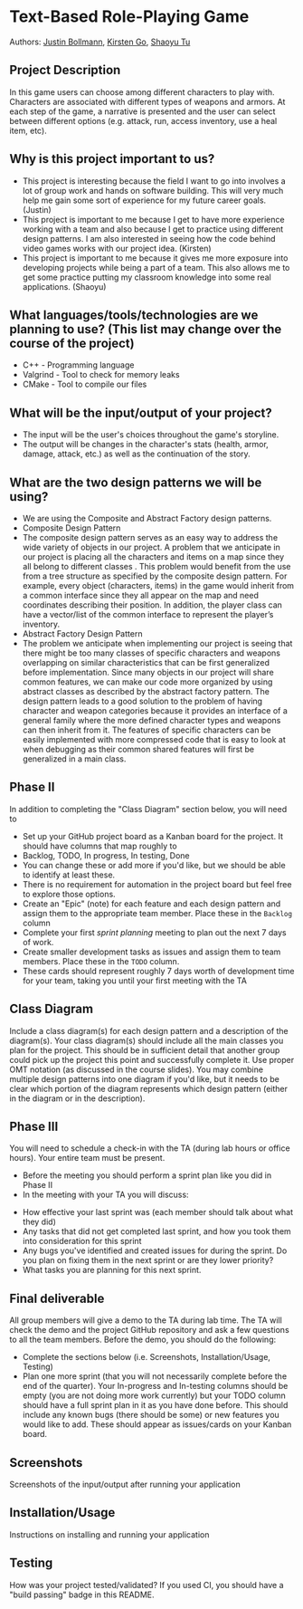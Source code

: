 
# Text-Based Role-Playing Game
 
Authors:  [Justin Bollmann](https://github.com/hincky13), [Kirsten Go](https://github.com/gokirstengo), [Shaoyu Tu](https://github.com/Kevin20201)
 
 

## Project Description
In this game users can choose among different characters to play with. Characters are associated with different types of weapons and armors. At each step of the game, a narrative is presented and the user can select between different options (e.g. attack, run, access inventory, use a heal item, etc). 
 ## Why is this project important to us?
* This project is interesting because the field I want to go into involves a lot of group work and hands on software building. This will very much help me gain some sort of experience for my future career goals. (Justin)
* This project is important to me because I get to have more experience working with a team and also because I get to practice using different design patterns. I am also interested in seeing how the code behind video games works with our project idea. (Kirsten)
* This project is important to me because it gives me more exposure into developing projects while being a part of a team. This also allows me to get some practice putting my classroom knowledge into some real applications. (Shaoyu)
 ## What languages/tools/technologies are we planning to use? (This list may change over the course of the project)
* C++ - Programming language
* Valgrind - Tool to check for memory leaks
* CMake - Tool to compile our files
 ## What will be the input/output of your project?
* The input will be the user's choices throughout the game's storyline.
* The output will be changes in the character's stats (health, armor, damage, attack, etc.) as well as the continuation of the story.
 ## What are the two design patterns we will be using?
* We are using the Composite and Abstract Factory design patterns.
* Composite Design Pattern
* The composite design pattern serves as an easy way to address the wide variety of objects in our project. A problem that we anticipate in our project is placing all the characters and items on a map since they all belong to different classes . This problem would benefit from the use from a tree structure as specified by the composite design pattern. For example, every object (characters, items) in the game would inherit from a common interface since they all appear on the map and need coordinates describing their position. In addition, the player class can have a vector/list of the common interface to represent the player’s inventory.
* Abstract Factory Design Pattern
* The problem we anticipate when implementing our project is seeing that there might be too many classes of specific characters and weapons overlapping on similar characteristics that can be first generalized before implementation. Since many objects in our project will share common features, we can make our code more organized by using abstract classes as described by the abstract factory pattern. The design pattern leads to a good solution to the problem of having character and weapon categories because it provides an interface of a general family where the more defined character types and weapons can then inherit from it. The features of specific characters can be easily implemented with more compressed code that is easy to look at when debugging as their common shared features will first be generalized in a main class.


## Phase II
In addition to completing the "Class Diagram" section below, you will need to 
* Set up your GitHub project board as a Kanban board for the project. It should have columns that map roughly to 
* Backlog, TODO, In progress, In testing, Done
* You can change these or add more if you'd like, but we should be able to identify at least these.
* There is no requirement for automation in the project board but feel free to explore those options.
* Create an "Epic" (note) for each feature and each design pattern and assign them to the appropriate team member. Place these in the `Backlog` column
* Complete your first *sprint planning* meeting to plan out the next 7 days of work.
* Create smaller development tasks as issues and assign them to team members. Place these in the `TODO` column.
* These cards should represent roughly 7 days worth of development time for your team, taking you until your first meeting with the TA
## Class Diagram
Include a class diagram(s) for each design pattern and a description of the diagram(s). Your class diagram(s) should include all the main classes you plan for the project. This should be in sufficient detail that another group could pick up the project this point and successfully complete it. Use proper OMT notation (as discussed in the course slides). You may combine multiple design patterns into one diagram if you'd like, but it needs to be clear which portion of the diagram represents which design pattern (either in the diagram or in the description). 
 
## Phase III
You will need to schedule a check-in with the TA (during lab hours or office hours). Your entire team must be present. 
* Before the meeting you should perform a sprint plan like you did in Phase II
* In the meeting with your TA you will discuss: 
- How effective your last sprint was (each member should talk about what they did)
- Any tasks that did not get completed last sprint, and how you took them into consideration for this sprint
- Any bugs you've identified and created issues for during the sprint. Do you plan on fixing them in the next sprint or are they lower priority?
- What tasks you are planning for this next sprint.

## Final deliverable
All group members will give a demo to the TA during lab time. The TA will check the demo and the project GitHub repository and ask a few questions to all the team members. 
Before the demo, you should do the following:
* Complete the sections below (i.e. Screenshots, Installation/Usage, Testing)
* Plan one more sprint (that you will not necessarily complete before the end of the quarter). Your In-progress and In-testing columns should be empty (you are not doing more work currently) but your TODO column should have a full sprint plan in it as you have done before. This should include any known bugs (there should be some) or new features you would like to add. These should appear as issues/cards on your Kanban board. 
 
## Screenshots
Screenshots of the input/output after running your application
## Installation/Usage
Instructions on installing and running your application
## Testing
How was your project tested/validated? If you used CI, you should have a "build passing" badge in this README.
 
